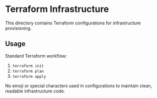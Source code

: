 # Terraform Infrastructure

This directory contains Terraform configurations for infrastructure provisioning.

## Usage

Standard Terraform workflow:
1. `terraform init`
2. `terraform plan`  
3. `terraform apply`

No emoji or special characters used in configurations to maintain clean, readable infrastructure code.